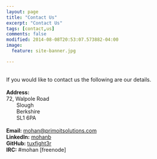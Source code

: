 ```yaml
---
layout: page
title: "Contact Us"
excerpt: "Contact Us"
tags: [contact,us]
comments: false
modified: 2014-08-08T20:53:07.573882-04:00
image:
  feature: site-banner.jpg

---
```


<br>If you would like to contact us the following are our details.<br />
&nbsp;<br>
**Address:**<br>
72, Walpole Road <br>
&nbsp;&nbsp;&nbsp;&nbsp;&nbsp;&nbsp;&nbsp;Slough <br>
&nbsp;&nbsp;&nbsp;&nbsp;&nbsp;&nbsp;&nbsp;Berkshire <br>
&nbsp;&nbsp;&nbsp;&nbsp;&nbsp;&nbsp;&nbsp;SL1 6PA <br>
&nbsp;<br>
**Email:**  mohan@primoitsolutions.com<br>
**LinkedIn:** [mohanb](http://linkedin.com/in/mohanb)<br>
**GitHub:** [tuxfight3r](http://github.com/tuxfight3r)<br>
**IRC:** #mohan [freenode]<br>



